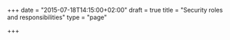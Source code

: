 +++
date = "2015-07-18T14:15:00+02:00"
draft = true
title = "Security roles and responsibilities"
type = "page"

+++
